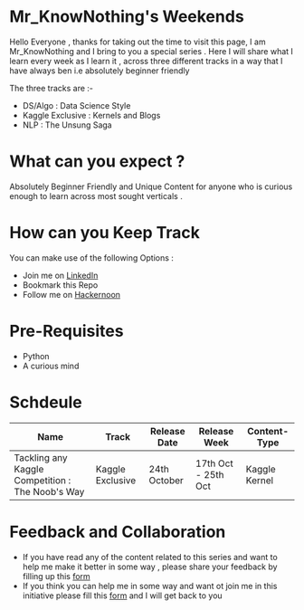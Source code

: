 # Mr_KnowNothing's Weekends

Hello Everyone , thanks for taking out the time to visit this page, I am Mr_KnowNothing and I bring to you a special series . Here I will share what I learn every week as I learn it , across three different tracks in a way that I have always ben i.e absolutely beginner friendly

The three tracks are :-

* DS/Algo : Data Science Style
* Kaggle Exclusive : Kernels and Blogs
* NLP : The Unsung Saga

# What can you expect ?

Absolutely Beginner Friendly and Unique Content for anyone who is curious enough to learn across most sought verticals .

# How can you Keep Track

You can make use of the following Options : 
 
* Join me on [LinkedIn](https://www.linkedin.com/in/tanul-singh/)
* Bookmark this Repo
* Follow me on [Hackernoon](https://hackernoon.com/u/Mr_KnowNothing)

# Pre-Requisites

* Python
* A curious mind

# Schdeule

|  Name | Track | Release Date | Release Week | Content-Type | 
| ------------- | ------------- | --------- | ----------| ------- |
| Tackling any Kaggle Competition : The Noob's Way | Kaggle Exclusive |  24th October |  17th Oct - 25th Oct | Kaggle Kernel |

# Feedback and Collaboration

* If you have read any of the content related to this series and want to help me make it better in some way , please share your feedback by filling up this [form](https://forms.gle/pBtYeKjoFFeSo8Co8)
* If you think you can help me in some way and want ot join me in this initiative please fill this [form]() and I will get back to you
